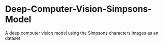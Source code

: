 # Deep-Computer-Vision-Simpsons-Model
A deep computer vision model using the Simpsons characters images as an dataset
